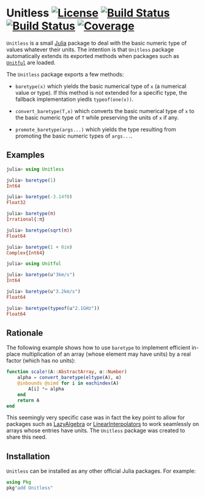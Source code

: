 # Unitless [![License](http://img.shields.io/badge/license-MIT-brightgreen.svg?style=flat)](./LICENSE.md) [![Build Status](https://github.com/emmt/Unitless.jl/actions/workflows/CI.yml/badge.svg?branch=main)](https://github.com/emmt/Unitless.jl/actions/workflows/CI.yml?query=branch%3Amain) [![Build Status](https://ci.appveyor.com/api/projects/status/github/emmt/Unitless.jl?svg=true)](https://ci.appveyor.com/project/emmt/Unitless-jl) [![Coverage](https://codecov.io/gh/emmt/Unitless.jl/branch/main/graph/badge.svg)](https://codecov.io/gh/emmt/Unitless.jl)

`Unitless` is a small [Julia](https://julialang.org/) package to deal with the
basic numeric type of values whatever their units. The intention is that
`Unitless` package automatically extends its exported methods when packages
such as [`Unitful`](https://github.com/PainterQubits/Unitful.jl) are loaded.

The `Unitless` package exports a few methods:

* `baretype(x)` which yields the basic numerical type of `x` (a numerical value
  or type). If this method is not extended for a specific type, the fallback
  implementation yiedls `typeof(one(x))`.

* `convert_baretype(T,x)` which converts the basic numerical type of `x` to the
  basic numeric type of `T` while preserving the units of `x` if any.

* `promote_baretype(args...)` which yields the type resulting from promoting
  the basic numeric types of `args...`.


## Examples

```julia
julia> using Unitless

julia> baretype(1)
Int64

julia> baretype(-3.14f0)
Float32

julia> baretype(π)
Irrational{:π}

julia> baretype(sqrt(π))
Float64

julia> baretype(1 + 0im)
Complex{Int64}

julia> using Unitful

julia> baretype(u"3km/s")
Int64

julia> baretype(u"3.2km/s")
Float64

julia> baretype(typeof(u"2.1GHz"))
Float64
```


## Rationale

The following example shows how to use `baretype` to implement efficient
in-place multiplication of an array (whose element may have units) by a real
factor (which has no units):

```julia
function scale!(A::AbstractArray, α::Number)
    alpha = convert_baretype(eltype(A), α)
    @inbounds @simd for i in eachindex(A)
        A[i] *= alpha
    end
    return A
end
```

This seemingly very specific case was in fact the key point to allow for
packages such as [LazyAlgebra](https://github.com/emmt/LazyAlgebra.jl) or
[LinearInterpolators](https://github.com/emmt/LinearInterpolators.jl) to work
seamlessly on arrays whose entries have units. The `Unitless` package was
created to share this need.


## Installation

`Unitless` can be installed as any other official Julia packages. For example:

```julia
using Pkg
pkg"add Unitless"
```
